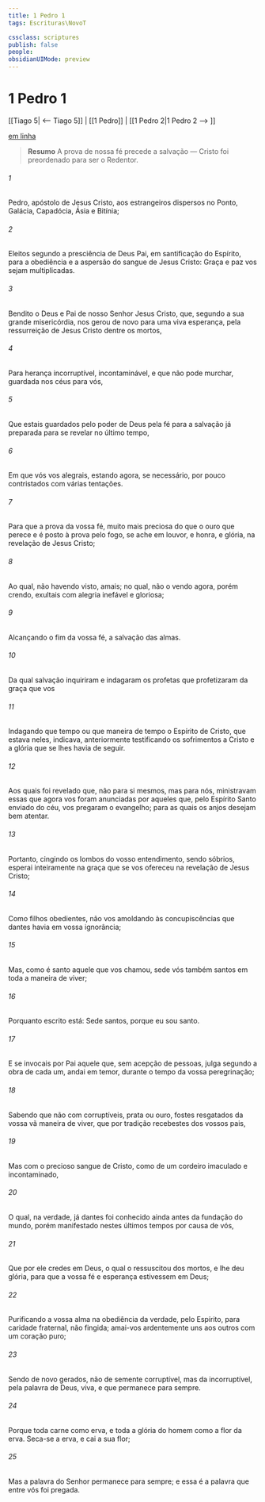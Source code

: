 ```yaml
---
title: 1 Pedro 1
tags: Escrituras\NovoT

cssclass: scriptures
publish: false
people:
obsidianUIMode: preview
---
```


# 1 Pedro 1
[[Tiago 5| <-- Tiago 5]] | [[1 Pedro]] | [[1 Pedro 2|1 Pedro 2 --> ]]

[em linha](https://churchofjesuschrist.org/study/scriptures/nt/1-pet/1?lang=por)

> __Resumo__
A prova de nossa fé precede a salvação — Cristo foi preordenado para ser o Redentor.

###### 1 
Pedro, apóstolo de Jesus Cristo, aos estrangeiros dispersos no Ponto, Galácia, Capadócia, Ásia e Bitínia;

###### 2 
Eleitos segundo a presciência de Deus Pai, em santificação do Espírito, para a obediência e a aspersão do sangue de Jesus Cristo: Graça e paz vos sejam multiplicadas.

###### 3 
Bendito  o Deus e Pai de nosso Senhor Jesus Cristo, que, segundo a sua grande misericórdia, nos gerou de novo para uma viva esperança, pela ressurreição de Jesus Cristo dentre os mortos,

###### 4 
Para herança incorruptível, incontaminável, e que não pode murchar, guardada nos céus para vós,

###### 5 
Que estais guardados pelo poder de Deus pela fé para a salvação já preparada para se revelar no último tempo,

###### 6 
Em que vós vos alegrais,  estando agora, se necessário, por pouco  contristados com várias tentações.

###### 7 
Para que a prova da vossa fé, muito mais preciosa do que o ouro que perece e é posto à prova pelo fogo, se ache em louvor, e honra, e glória, na revelação de Jesus Cristo;

###### 8 
Ao qual, não havendo visto, amais; no qual, não o vendo agora, porém crendo, exultais com alegria inefável e gloriosa;

###### 9 
Alcançando o fim da vossa fé, a salvação das almas.

###### 10 
Da qual salvação inquiriram e indagaram os profetas que profetizaram da graça que vos 

###### 11 
Indagando que tempo ou que maneira de tempo o Espírito de Cristo, que estava neles, indicava, anteriormente testificando os sofrimentos  a Cristo  e a glória que se lhes havia de seguir.

###### 12 
Aos quais foi revelado que, não para si mesmos, mas para nós, ministravam essas  que agora vos foram anunciadas por aqueles que, pelo Espírito Santo enviado do céu, vos pregaram o evangelho; para as quais  os anjos desejam bem atentar.

###### 13 
Portanto, cingindo os lombos do vosso entendimento, sendo sóbrios, esperai inteiramente na graça que se vos ofereceu na revelação de Jesus Cristo;

###### 14 
Como filhos obedientes, não vos amoldando às concupiscências que dantes havia em vossa ignorância;

###### 15 
Mas, como é santo aquele que vos chamou, sede vós também santos em toda a  maneira de viver;

###### 16 
Porquanto escrito está: Sede santos, porque eu sou santo.

###### 17 
E se invocais por Pai aquele que, sem acepção de pessoas, julga segundo a obra de cada um, andai em temor, durante o tempo da vossa peregrinação;

###### 18 
Sabendo que não com  corruptíveis,  prata ou ouro, fostes resgatados da vossa vã maneira de viver, que por tradição recebestes dos vossos pais,

###### 19 
Mas com o precioso sangue de Cristo, como de um cordeiro imaculado e incontaminado,

###### 20 
O qual, na verdade, já dantes foi conhecido ainda antes da fundação do mundo, porém manifestado nestes últimos tempos por causa de vós,

###### 21 
Que por ele credes em Deus, o qual o ressuscitou dos mortos, e lhe deu glória, para que a vossa fé e esperança estivessem em Deus;

###### 22 
Purificando a vossa alma na obediência da verdade, pelo Espírito, para caridade fraternal, não fingida; amai-vos ardentemente uns aos outros com um coração puro;

###### 23 
Sendo de novo gerados, não de semente corruptível, mas da incorruptível, pela palavra de Deus, viva, e que permanece para sempre.

###### 24 
Porque toda carne  como erva, e toda a glória do homem como a flor da erva. Seca-se a erva, e cai a sua flor;

###### 25 
Mas a palavra do Senhor permanece para sempre; e essa é a palavra que entre vós foi pregada.

